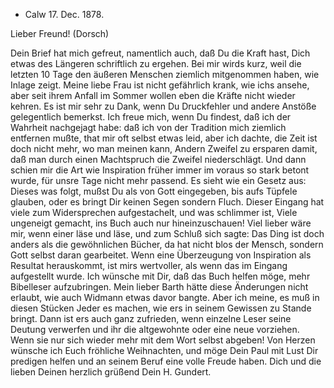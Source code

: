 + Calw 17. Dec. 1878.

Lieber Freund! (Dorsch)

Dein Brief hat mich gefreut, namentlich auch, daß Du die Kraft hast, Dich etwas des Längeren schriftlich zu ergehen. Bei mir wirds kurz, weil die letzten 10 Tage den äußeren Menschen ziemlich mitgenommen haben, wie Inlage zeigt. Meine liebe Frau ist nicht gefährlich krank, wie ichs ansehe, aber seit ihrem Anfall im Sommer wollen eben die Kräfte nicht wieder kehren. 
Es ist mir sehr zu Dank, wenn Du Druckfehler und andere Anstöße gelegentlich bemerkst. Ich freue mich, wenn Du findest, daß ich der Wahrheit nachgejagt habe: daß ich von der Tradition mich ziemlich entfernen mußte, that mir oft selbst etwas leid, aber ich dachte, die Zeit ist doch nicht mehr, wo man meinen kann, Andern Zweifel zu ersparen damit, daß man durch einen Machtspruch die Zweifel niederschlägt. Und dann schien mir die Art wie Inspiration früher immer im voraus so stark betont wurde, für unsre Tage nicht mehr passend. Es sieht wie ein Gesetz aus: Dieses was folgt, mußst Du als von Gott eingegeben, bis aufs Tüpfele glauben, oder es bringt Dir keinen Segen sondern Fluch. Dieser Eingang hat viele zum Widersprechen aufgestachelt, und was schlimmer ist, Viele ungeneigt gemacht, ins Buch auch nur hineinzuschauen! Viel lieber wäre mir, wenn einer läse und läse, und zum Schluß sich sagte: Das Ding ist doch anders als die gewöhnlichen Bücher, da hat nicht blos der Mensch, sondern Gott selbst daran gearbeitet. Wenn eine Überzeugung von Inspiration als Resultat herauskommt, ist mirs wertvoller, als wenn das im Eingang aufgestellt wurde. Ich wünsche mit Dir, daß das Buch helfen möge, mehr Bibelleser aufzubringen. Mein lieber Barth hätte diese Änderungen nicht erlaubt, wie auch Widmann etwas davor bangte. Aber ich meine, es muß in diesen Stücken Jeder es machen, wie ers in seinem Gewissen zu Stande bringt. Dann ist ers auch ganz zufrieden, wenn einzelne Leser seine Deutung verwerfen und ihr die altgewohnte oder eine neue vorziehen. Wenn sie nur sich wieder mehr mit dem Wort selbst abgeben! 
Von Herzen wünsche ich Euch fröhliche Weihnachten, und möge Dein Paul mit Lust Dir predigen helfen und an seinem Beruf eine volle Freude haben. Dich und die lieben Deinen
 herzlich grüßend
 Dein H. Gundert.
